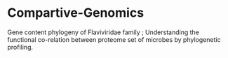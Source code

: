 # Compartive-Genomics
Gene content phylogeny of Flaviviridae family ; Understanding the functional co-relation between proteome set of microbes by phylogenetic profiling.
